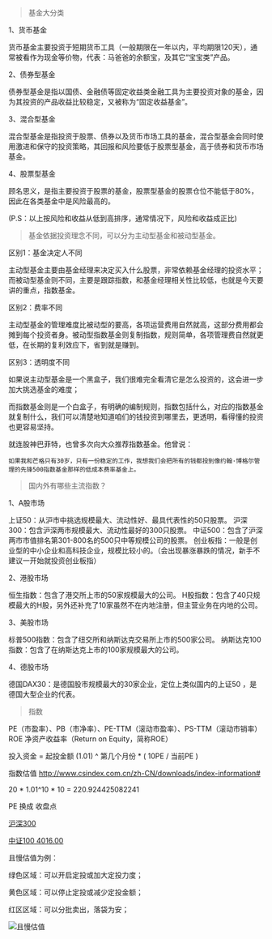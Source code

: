 <!--
 * @Descripttion: 
 * @version: 
 * @Author: hangjie.zhu
 * @Date: 2020-02-07 15:39:05
 * @LastEditors  : hangjie.zhu
 * @LastEditTime : 2020-02-07 21:16:34
 -->

> 基金大分类

1、货币基金

货币基金主要投资于短期货币工具（一般期限在一年以内，平均期限120天），通常被看作为现金等价物，代表：马爸爸的余额宝，及其它“宝宝类”产品。

2、债券型基金

债券型基金是指以国债、金融债等固定收益类金融工具为主要投资对象的基金，因为其投资的产品收益比较稳定，又被称为“固定收益基金”。

3、混合型基金

混合型基金是指投资于股票、债券以及货币市场工具的基金，混合型基金会同时使用激进和保守的投资策略，其回报和风险要低于股票型基金，高于债券和货币市场基金。

4、股票型基金

顾名思义，是指主要投资于股票的基金，股票型基金的股票仓位不能低于80%，因此在各类基金中是风险最高的。

(P.S：以上按风险和收益从低到高排序，通常情况下，风险和收益成正比)


> 基金依据投资理念不同，可以分为主动型基金和被动型基金。


区别1：基金决定人不同

主动型基金主要由基金经理来决定买入什么股票，非常依赖基金经理的投资水平；而被动型基金则不同，主要是跟踪指数，和基金经理相关性比较低，也就是今天要讲的重点，指数基金。

区别2：费率不同

主动型基金的管理难度比被动型的要高，各项运营费用自然就高，这部分费用都会摊到每个投资者身。被动型指数基金则复制指数，规则简单，各项管理费自然就更低，在长期的复利效应下，省到就是赚到。

区别3：透明度不同

如果说主动型基金是一个黑盒子，我们很难完全看清它是怎么投资的，这会进一步加大挑选基金的难度；

而指数基金则是一个白盒子，有明确的编制规则，指数包括什么，对应的指数基金就复制什么，我们可以清楚地知道咱们的钱投资到哪里去，更透明，看得懂的投资也更容易坚持。

就连股神巴菲特，也曾多次向大众推荐指数基金。他曾说：

```
如果我和芒格只有30岁，只有一份稳定的工作，我想我们会把所有的钱都投到像约翰·博格尔管理的先锋500指数基金那样的低成本费率基金上。
```


> 国内外有哪些主流指数？

1、A股市场

上证50：从沪市中挑选规模最大、流动性好、最具代表性的50只股票。
沪深300：包含沪深两市规模最大、流动性最好的300只股票。
中证500：包含了沪深两市市值排名第301-800名的500只中等规模公司的股票。
创业板指：一般是创业型的中小企业和高科技企业，规模比较小的。（会出现暴涨暴跌的情况，新手不建议一开始就投资创业板指）

2、港股市场

恒生指数：包含了港交所上市的50家规模最大的公司。
H股指数：包含了40只规模最大的H股，另外还补充了10家虽然不在内地注册，但主营业务在内地的公司。

3、美股市场

标普500指数：包含了纽交所和纳斯达克交易所上市的500家公司。
纳斯达克100指数：包含了在纳斯达克上市的100家规模最大的公司。

4、德股市场

德国DAX30：是德国股市规模最大的30家企业，定位上类似国内的上证50 ，是德国大型企业的代表。




> 指数


PE（市盈率）、PB（市净率）、PE-TTM（滚动市盈率）、PS-TTM（滚动市销率） ROE 净资产收益率（Return on Equity，简称ROE）


投入资金 = 起投金额 (1.01) ^ 第几个月份 * ( 10PE / 当前PE )

指数估值 http://www.csindex.com.cn/zh-CN/downloads/index-information#

20 * 1.01^10 * 10 = 220.924425082241

PE 换成 收盘点 

[沪深300](http://www.csindex.com.cn/zh-CN/indices/index-detail/000300)

[中证100 4016.00](http://www.csindex.com.cn/zh-CN/indices/index-detail/000903)
 


且慢估值为例：

绿色区域：可以开启定投或加大定投力度；

黄色区域：可以停止定投或减少定投金额；

红区区域：可以分批卖出，落袋为安；

![且慢估值](https://pic4.zhimg.com/v2-af4e28475c915f283f934c05f5cd2023_b.jpg)
 







